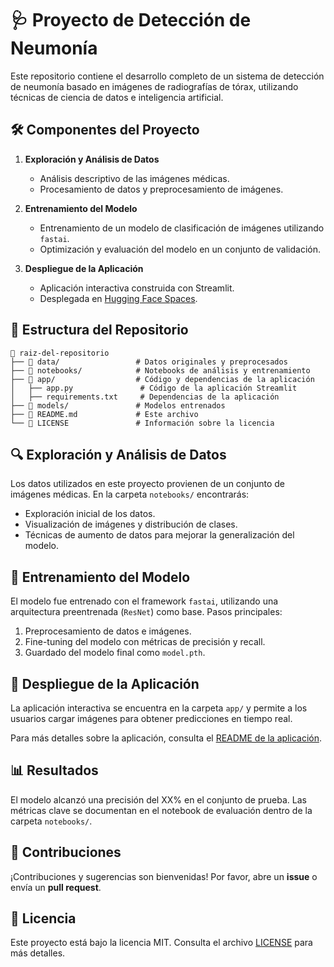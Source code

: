 
# 🩺 Proyecto de Detección de Neumonía  

Este repositorio contiene el desarrollo completo de un sistema de detección de neumonía basado en imágenes de radiografías de tórax, utilizando técnicas de ciencia de datos e inteligencia artificial.  

## 🛠️ Componentes del Proyecto  
1. **Exploración y Análisis de Datos**  
   - Análisis descriptivo de las imágenes médicas.  
   - Procesamiento de datos y preprocesamiento de imágenes.  

2. **Entrenamiento del Modelo**  
   - Entrenamiento de un modelo de clasificación de imágenes utilizando `fastai`.  
   - Optimización y evaluación del modelo en un conjunto de validación.  

3. **Despliegue de la Aplicación**  
   - Aplicación interactiva construida con Streamlit.  
   - Desplegada en [Hugging Face Spaces](https://huggingface.co/spaces).  

## 📂 Estructura del Repositorio  
```
📁 raiz-del-repositorio  
├── 📂 data/                 # Datos originales y preprocesados  
├── 📂 notebooks/            # Notebooks de análisis y entrenamiento  
├── 📂 app/                  # Código y dependencias de la aplicación  
│   ├── app.py               # Código de la aplicación Streamlit  
│   ├── requirements.txt     # Dependencias de la aplicación  
├── 📂 models/               # Modelos entrenados  
├── 📜 README.md             # Este archivo  
└── 📜 LICENSE               # Información sobre la licencia  
```  

## 🔍 Exploración y Análisis de Datos  
Los datos utilizados en este proyecto provienen de un conjunto de imágenes médicas. En la carpeta `notebooks/` encontrarás:  
- Exploración inicial de los datos.  
- Visualización de imágenes y distribución de clases.  
- Técnicas de aumento de datos para mejorar la generalización del modelo.  

## 🧠 Entrenamiento del Modelo  
El modelo fue entrenado con el framework `fastai`, utilizando una arquitectura preentrenada (`ResNet`) como base. Pasos principales:  
1. Preprocesamiento de datos e imágenes.  
2. Fine-tuning del modelo con métricas de precisión y recall.  
3. Guardado del modelo final como `model.pth`.  

## 🚀 Despliegue de la Aplicación  
La aplicación interactiva se encuentra en la carpeta `app/` y permite a los usuarios cargar imágenes para obtener predicciones en tiempo real.  

Para más detalles sobre la aplicación, consulta el [README de la aplicación](app/README.md).  

## 📊 Resultados  
El modelo alcanzó una precisión del XX% en el conjunto de prueba. Las métricas clave se documentan en el notebook de evaluación dentro de la carpeta `notebooks/`.  

## 🤝 Contribuciones  
¡Contribuciones y sugerencias son bienvenidas! Por favor, abre un **issue** o envía un **pull request**.  

## 📜 Licencia  
Este proyecto está bajo la licencia MIT. Consulta el archivo [LICENSE](LICENSE) para más detalles.  
